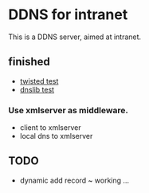 # DDNS for intranet

This is a DDNS server, aimed at intranet.


## finished

- [twisted test](./override_server.py)
- [dnslib test](./server.py)

### Use xmlserver as middleware.

- client to xmlserver
- local dns to xmlserver

## TODO

- dynamic add record ~ working ...
